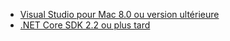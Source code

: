 * [Visual Studio pour Mac 8.0 ou version ultérieure](https://visualstudio.microsoft.com/downloads/)
* [.NET Core SDK 2.2 ou plus tard](https://dotnet.microsoft.com/download/dotnet-core)
